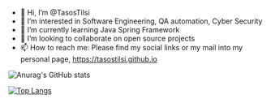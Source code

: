- 👋 Hi, I’m @TasosTilsi
- 👀 I’m interested in Software Engineering, QA automation, Cyber Security
- 🌱 I’m currently learning Java Spring Framework
- 💞️ I’m looking to collaborate on open source projects
- 📫 How to reach me: Please find my social links or my mail into my personal page, https://tasostilsi.github.io

![Anurag's GitHub stats](https://github-readme-stats.vercel.app/api?username=TasosTilsi&show_icons=true&theme=dracula&count_private=true)

[![Top Langs](https://github-readme-stats.vercel.app/api/top-langs/?username=TasosTilsi&layout=compact&theme=dracula)](https://github.com/anuraghazra/github-readme-stats)
<!---
TasosTilsi/TasosTilsi is a ✨ special ✨ repository because its `README.md` (this file) appears on your GitHub profile.
You can click the Preview link to take a look at your changes.
--->
